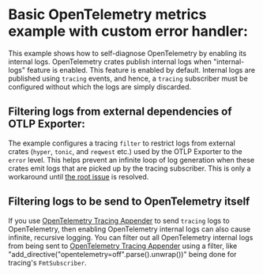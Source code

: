 # Basic OpenTelemetry metrics example with custom error handler:

This example shows how to self-diagnose OpenTelemetry by enabling its internal
logs. OpenTelemetry crates publish internal logs when "internal-logs" feature is
enabled. This feature is enabled by default. Internal logs are published using
`tracing` events, and hence, a `tracing` subscriber must be configured without
which the logs are simply discarded.

## Filtering logs from external dependencies of OTLP Exporter:

The example configures a tracing `filter` to restrict logs from external crates
(`hyper`, `tonic`, and `reqwest` etc.) used by the OTLP Exporter to the `error`
level. This helps prevent an infinite loop of log generation when these crates
emit logs that are picked up by the tracing subscriber. This is only a
workaround until [the root
issue](https://github.com/open-telemetry/opentelemetry-rust/issues/761) is
resolved.

## Filtering logs to be send to OpenTelemetry itself

If you use [OpenTelemetry Tracing
Appender](../../opentelemetry-appender-tracing/README.md) to send `tracing` logs
to OpenTelemetry, then enabling OpenTelemetry internal logs can also cause
infinite, recursive logging. You can filter out all OpenTelemetry internal logs
from being sent to [OpenTelemetry Tracing
Appender](../../opentelemetry-appender-tracing/README.md) using a filter, like
"add_directive("opentelemetry=off".parse().unwrap())" being done for tracing's
`FmtSubscriber`.